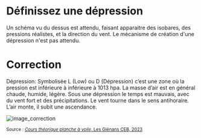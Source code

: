 ﻿# Définissez une dépression
  Un schéma vu du dessus est attendu, faisant apparaitre des isobares, des pressions réalistes, et la direction du vent.
  Le mécanisme de création d'une dépression n'est pas attendu.

# Correction

Dépression: Symbolisée L (Low) ou D (Dépression) c’est une zone où la pression est inférieure à inférieure à 1013 hpa. La masse d’air est en général chaude, humide, légère. Sous une dépression le temps est mauvais, avec du vent fort et des précipitations. 
Le vent tourne dans le sens antihoraire. L’air monte, il subit une ascendance. 

![image_correction](images/depression_haut.png)

<small>Source : [*Cours théorique planche à voile*, Les Glénans CEB, 2023](https://encadrementbenevole.glenans.asso.fr/wp-content/uploads/2023/07/Cours-theorique-PAV-Version-1.pdf) </small>